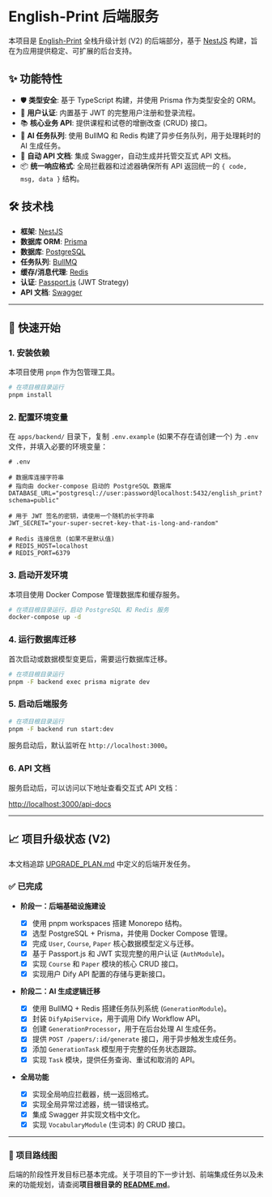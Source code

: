 # English-Print 后端服务

本项目是 [English-Print](https://github.com/your-username/english-print) 全栈升级计划 (V2) 的后端部分，基于 [NestJS](https://nestjs.com/) 构建，旨在为应用提供稳定、可扩展的后台支持。

## ✨ 功能特性

- 🛡️ **类型安全**: 基于 TypeScript 构建，并使用 Prisma 作为类型安全的 ORM。
- 🔑 **用户认证**: 内置基于 JWT 的完整用户注册和登录流程。
- 📚 **核心业务 API**: 提供课程和试卷的增删改查 (CRUD) 接口。
- 🤖 **AI 任务队列**: 使用 BullMQ 和 Redis 构建了异步任务队列，用于处理耗时的 AI 生成任务。
- 📝 **自动 API 文档**: 集成 Swagger，自动生成并托管交互式 API 文档。
- 📦 **统一响应格式**: 全局拦截器和过滤器确保所有 API 返回统一的 `{ code, msg, data }` 结构。

## 🛠️ 技术栈

- **框架**: [NestJS](https://nestjs.com/)
- **数据库 ORM**: [Prisma](https://www.prisma.io/)
- **数据库**: [PostgreSQL](https://www.postgresql.org/)
- **任务队列**: [BullMQ](https://bullmq.io/)
- **缓存/消息代理**: [Redis](https://redis.io/)
- **认证**: [Passport.js](http://www.passportjs.org/) (JWT Strategy)
- **API 文档**: [Swagger](https://swagger.io/)

---

## 🚀 快速开始

### 1. 安装依赖

本项目使用 `pnpm` 作为包管理工具。

```bash
# 在项目根目录运行
pnpm install
```

### 2. 配置环境变量

在 `apps/backend/` 目录下，复制 `.env.example` (如果不存在请创建一个) 为 `.env` 文件，并填入必要的环境变量：

```env
# .env

# 数据库连接字符串
# 指向由 docker-compose 启动的 PostgreSQL 数据库
DATABASE_URL="postgresql://user:password@localhost:5432/english_print?schema=public"

# 用于 JWT 签名的密钥，请使用一个随机的长字符串
JWT_SECRET="your-super-secret-key-that-is-long-and-random"

# Redis 连接信息 (如果不是默认值)
# REDIS_HOST=localhost
# REDIS_PORT=6379
```

### 3. 启动开发环境

本项目使用 Docker Compose 管理数据库和缓存服务。

```bash
# 在项目根目录运行，启动 PostgreSQL 和 Redis 服务
docker-compose up -d
```

### 4. 运行数据库迁移

首次启动或数据模型变更后，需要运行数据库迁移。

```bash
# 在项目根目录运行
pnpm -F backend exec prisma migrate dev
```

### 5. 启动后端服务

```bash
# 在项目根目录运行
pnpm -F backend run start:dev
```

服务启动后，默认监听在 `http://localhost:3000`。

### 6. API 文档

服务启动后，可以访问以下地址查看交互式 API 文档：

[http://localhost:3000/api-docs](http://localhost:3000/api-docs)

---

## 📈 项目升级状态 (V2)

本文档追踪 [UPGRADE_PLAN.md](../../UPGRADE_PLAN.md) 中定义的后端开发任务。

### ✅ 已完成

- **阶段一：后端基础设施建设**

  - [x] 使用 pnpm workspaces 搭建 Monorepo 结构。
  - [x] 选型 PostgreSQL + Prisma，并使用 Docker Compose 管理。
  - [x] 完成 `User`, `Course`, `Paper` 核心数据模型定义与迁移。
  - [x] 基于 Passport.js 和 JWT 实现完整的用户认证 (`AuthModule`)。
  - [x] 实现 `Course` 和 `Paper` 模块的核心 CRUD 接口。
  - [x] 实现用户 Dify API 配置的存储与更新接口。

- **阶段二：AI 生成逻辑迁移**

  - [x] 使用 BullMQ + Redis 搭建任务队列系统 (`GenerationModule`)。
  - [x] 封装 `DifyApiService`，用于调用 Dify Workflow API。
  - [x] 创建 `GenerationProcessor`，用于在后台处理 AI 生成任务。
  - [x] 提供 `POST /papers/:id/generate` 接口，用于异步触发生成任务。
  - [x] 添加 `GenerationTask` 模型用于完整的任务状态跟踪。
  - [x] 实现 `Task` 模块，提供任务查询、重试和取消的 API。

- **全局功能**
  - [x] 实现全局响应拦截器，统一返回格式。
  - [x] 实现全局异常过滤器，统一错误格式。
  - [x] 集成 Swagger 并实现文档中文化。
  - [x] 实现 `VocabularyModule` (生词本) 的 CRUD 接口。

---

### 📖 项目路线图

后端的阶段性开发目标已基本完成。关于项目的下一步计划、前端集成任务以及未来的功能规划，请查阅**项目根目录的 [README.md](../../README.md)**。
